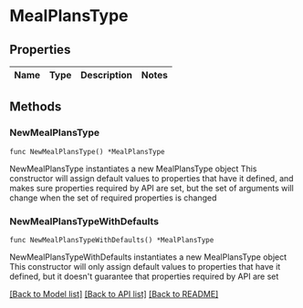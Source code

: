 # MealPlansType

## Properties

Name | Type | Description | Notes
------------ | ------------- | ------------- | -------------

## Methods

### NewMealPlansType

`func NewMealPlansType() *MealPlansType`

NewMealPlansType instantiates a new MealPlansType object
This constructor will assign default values to properties that have it defined,
and makes sure properties required by API are set, but the set of arguments
will change when the set of required properties is changed

### NewMealPlansTypeWithDefaults

`func NewMealPlansTypeWithDefaults() *MealPlansType`

NewMealPlansTypeWithDefaults instantiates a new MealPlansType object
This constructor will only assign default values to properties that have it defined,
but it doesn't guarantee that properties required by API are set


[[Back to Model list]](../README.md#documentation-for-models) [[Back to API list]](../README.md#documentation-for-api-endpoints) [[Back to README]](../README.md)


